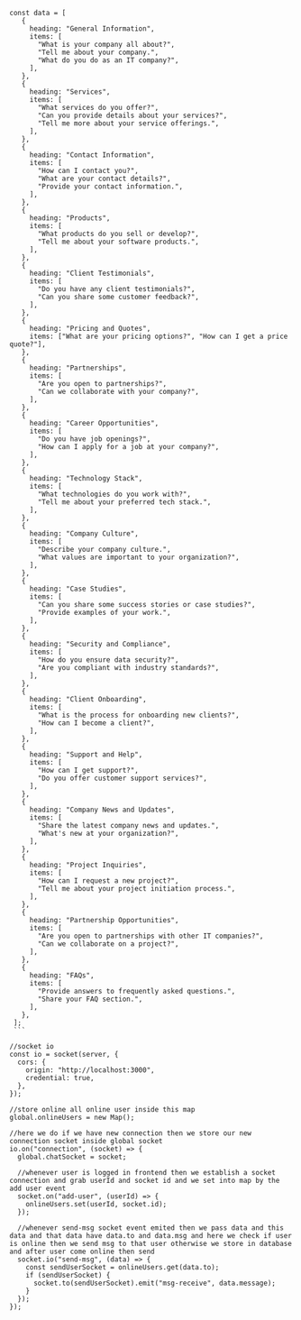 ````
const data = [
   {
     heading: "General Information",
     items: [
       "What is your company all about?",
       "Tell me about your company.",
       "What do you do as an IT company?",
     ],
   },
   {
     heading: "Services",
     items: [
       "What services do you offer?",
       "Can you provide details about your services?",
       "Tell me more about your service offerings.",
     ],
   },
   {
     heading: "Contact Information",
     items: [
       "How can I contact you?",
       "What are your contact details?",
       "Provide your contact information.",
     ],
   },
   {
     heading: "Products",
     items: [
       "What products do you sell or develop?",
       "Tell me about your software products.",
     ],
   },
   {
     heading: "Client Testimonials",
     items: [
       "Do you have any client testimonials?",
       "Can you share some customer feedback?",
     ],
   },
   {
     heading: "Pricing and Quotes",
     items: ["What are your pricing options?", "How can I get a price quote?"],
   },
   {
     heading: "Partnerships",
     items: [
       "Are you open to partnerships?",
       "Can we collaborate with your company?",
     ],
   },
   {
     heading: "Career Opportunities",
     items: [
       "Do you have job openings?",
       "How can I apply for a job at your company?",
     ],
   },
   {
     heading: "Technology Stack",
     items: [
       "What technologies do you work with?",
       "Tell me about your preferred tech stack.",
     ],
   },
   {
     heading: "Company Culture",
     items: [
       "Describe your company culture.",
       "What values are important to your organization?",
     ],
   },
   {
     heading: "Case Studies",
     items: [
       "Can you share some success stories or case studies?",
       "Provide examples of your work.",
     ],
   },
   {
     heading: "Security and Compliance",
     items: [
       "How do you ensure data security?",
       "Are you compliant with industry standards?",
     ],
   },
   {
     heading: "Client Onboarding",
     items: [
       "What is the process for onboarding new clients?",
       "How can I become a client?",
     ],
   },
   {
     heading: "Support and Help",
     items: [
       "How can I get support?",
       "Do you offer customer support services?",
     ],
   },
   {
     heading: "Company News and Updates",
     items: [
       "Share the latest company news and updates.",
       "What's new at your organization?",
     ],
   },
   {
     heading: "Project Inquiries",
     items: [
       "How can I request a new project?",
       "Tell me about your project initiation process.",
     ],
   },
   {
     heading: "Partnership Opportunities",
     items: [
       "Are you open to partnerships with other IT companies?",
       "Can we collaborate on a project?",
     ],
   },
   {
     heading: "FAQs",
     items: [
       "Provide answers to frequently asked questions.",
       "Share your FAQ section.",
     ],
   },
 ];
 ```

````
```
//socket io
const io = socket(server, {
  cors: {
    origin: "http://localhost:3000",
    credential: true,
  },
});

//store online all online user inside this map
global.onlineUsers = new Map();

//here we do if we have new connection then we store our new connection socket inside global socket
io.on("connection", (socket) => {
  global.chatSocket = socket;

  //whenever user is logged in frontend then we establish a socket connection and grab userId and socket id and we set into map by the add user event
  socket.on("add-user", (userId) => {
    onlineUsers.set(userId, socket.id);
  });

  //whenever send-msg socket event emited then we pass data and this data and that data have data.to and data.msg and here we check if user is online then we send msg to that user otherwise we store in database and after user come online then send
  socket.io("send-msg", (data) => {
    const sendUserSocket = onlineUsers.get(data.to);
    if (sendUserSocket) {
      socket.to(sendUserSocket).emit("msg-receive", data.message);
    }
  });
});

```